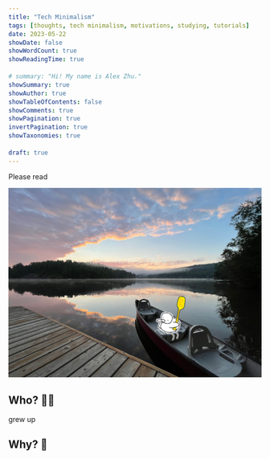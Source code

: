 ```yaml
---
title: "Tech Minimalism"
tags: [thoughts, tech minimalism, motivations, studying, tutorials]
date: 2023-05-22
showDate: false
showWordCount: true
showReadingTime: true

# summary: "Hi! My name is Alex Zhu."
showSummary: true
showAuthor: true
showTableOfContents: false
showComments: true
showPagination: true
invertPagination: true
showTaxonomies: true

draft: true
---
```


Please read

![text.](thumb.jpg "text")

## Who? 👨‍💻

grew up

## Why? :thinking: